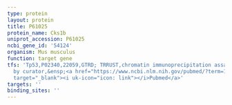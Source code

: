 ```yaml
---
type: protein
layout: protein
title: P61025
protein_name: Cks1b
uniprot_accession: P61025
ncbi_gene_id: '54124'
organism: Mus musculus
function: target gene
tfs: 'Tp53,P02340,22059,GTRD; TRRUST,chromatin immunoprecipitation assay; inferred
  by curator,&ensp;<a href="https://www.ncbi.nlm.nih.gov/pubmed/?term=17377499%5Buid%5D"
  target="_blank"><i uk-icon="icon: link"></i>Pubmed</a>'
targets: ''
binding_sites: ''
---
```

